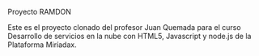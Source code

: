 Proyecto RAMDON

Este es el proyecto clonado del profesor Juan Quemada para el curso Desarrollo de servicios en la nube con HTML5, Javascript y node.js de la Plataforma Miríadax.
